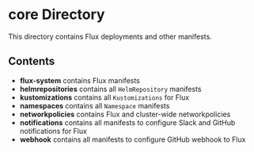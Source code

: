 # core Directory

This directory contains Flux deployments and other manifests.

## Contents

- **flux-system** contains Flux manifests
- **helmrepositories** contains all `HelmRepository` manifests
- **kustomizations** contains all `Kustomizations` for Flux
- **namespaces** contains all `Namespace` manifests
- **networkpolicies** contains Flux and cluster-wide networkpolicies
- **notifications** contains all manifests to configure Slack and GitHub notifications for Flux
- **webhook** contains all manifests to configure GitHub webhook to Flux
